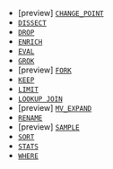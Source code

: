 * [preview] [`CHANGE_POINT`](../../commands/processing-commands.md#esql-change_point)
* [`DISSECT`](../../commands/processing-commands.md#esql-dissect)
* [`DROP`](../../commands/processing-commands.md#esql-drop)
* [`ENRICH`](../../commands/processing-commands.md#esql-enrich)
* [`EVAL`](../../commands/processing-commands.md#esql-eval)
* [`GROK`](../../commands/processing-commands.md#esql-grok)
* [preview] [`FORK`](../../commands/processing-commands.md#esql-fork)
* [`KEEP`](../../commands/processing-commands.md#esql-keep)
* [`LIMIT`](../../commands/processing-commands.md#esql-limit)
* [`LOOKUP JOIN`](../../commands/processing-commands.md#esql-lookup-join)
* [preview] [`MV_EXPAND`](../../commands/processing-commands.md#esql-mv_expand)
* [`RENAME`](../../commands/processing-commands.md#esql-rename)
* [preview] [`SAMPLE`](../../commands/processing-commands.md#esql-sample)
* [`SORT`](../../commands/processing-commands.md#esql-sort)
* [`STATS`](../../commands/processing-commands.md#esql-stats-by)
* [`WHERE`](../../commands/processing-commands.md#esql-where)

